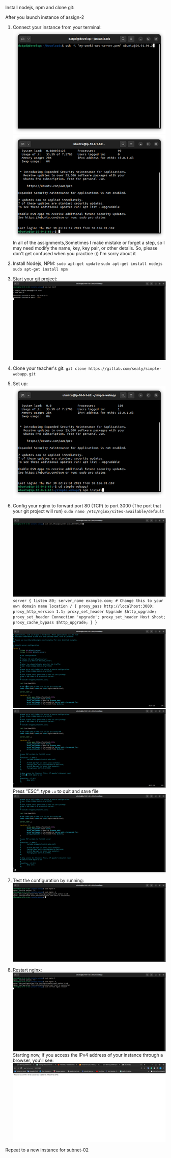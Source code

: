 Install nodejs, npm and clone git:

After you launch instance of assign-2

1. Connect your instance from your terminal:
   ![img.png](img.png)
   ![img_1.png](img_1.png)
   In all of the assignments,Sometimes I make mistake or forget a step, so I may need modify the name, key, key pair, or
   other details. So, please don't get confused when you practice :))
   I'm sorry about it
2. Install Nodejs, NPM:
   `sudo apt-get update`
   `sudo apt-get install nodejs`
   `sudo apt-get install npm`

3. Start your git project:
   ![img_9.png](img_9.png)
4. Clone your teacher's git:
   `git clone https://gitlab.com/sealy/simple-webapp.git`
5. Set up:
   ![img_2.png](img_2.png)
6. Config your nginx to forward port 80 (TCP) to port 3000 (The port that your git project will run)
   `sudo nano /etc/nginx/sites-available/default`

   ![img_6.png](img_6.png)
   `   server {
   listen 80;
   server_name example.com; # Change this to your own domain name
   location / {
   proxy_pass http://localhost:3000;
   proxy_http_version 1.1;
   proxy_set_header Upgrade $http_upgrade;
   proxy_set_header Connection 'upgrade';
   proxy_set_header Host $host;
   proxy_cache_bypass $http_upgrade;
   }
   }`

   ![img_3.png](img_3.png)
   ![img_4.png](img_4.png)
   Press "ESC", type `:x` to quit and save file
   ![img_5.png](img_5.png)
7. Test the configuration by running:
   ![img_7.png](img_7.png)
8. Restart nginx:
   ![img_8.png](img_8.png)
   Starting now, if you access the IPv4 address of your instance through a browser, you'll see:
   ![img_10.png](img_10.png)

Repeat to a new instance for subnet-02